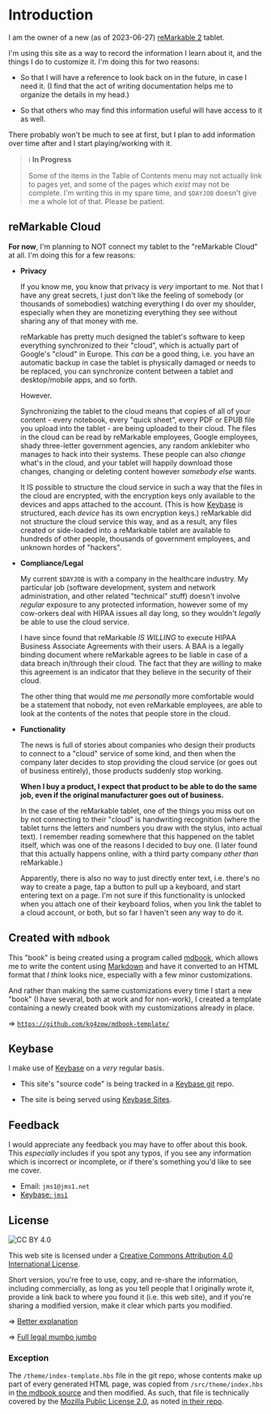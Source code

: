# Introduction

I am the owner of a new (as of 2023-06-27) [reMarkable 2](https://remarkable.com/) tablet.

I'm using this site as a way to record the information I learn about it, and the things I do to customize it. I'm doing this for two reasons:

* So that I will have a reference to look back on in the future, in case I need it. (I find that the act of writing documentation helps me to organize the details in my head.)

* So that others who may find this information useful will have access to it as well.

There probably won't be much to see at first, but I plan to add information over time after and I start playing/working with it.

> &#x2139;&#xFE0F; **In Progress**
>
> Some of the items in the Table of Contents menu may not actually link to pages yet, and some of the pages which *exist* may not be complete. I'm writing this in my spare time, and `$DAYJOB` doesn't give me a whole lot of that. Please be patient.

## reMarkable Cloud

**For now**, I'm planning to NOT connect my tablet to the "reMarkable Cloud" at all. I'm doing this for a few reasons:

* **Privacy**

    If you know me, you know that privacy is *very* important to me. Not that I have any great secrets, I just don't like the feeling of somebody (or thousands of somebodies) watching everything I do over my shoulder, especially when they are monetizing everything they see without sharing any of that money with me.

    reMarkable has pretty much designed the tablet's software to keep everything synchronized to their "cloud", which is actually part of Google's "cloud" in Europe. This *can* be a good thing, i.e. you have an automatic backup in case the tablet is physically damaged or needs to be replaced, you can synchronize content between a tablet and desktop/mobile apps, and so forth.

    However.

    Synchronizing the tablet to the cloud means that copies of all of your content - every notebook, every "quick sheet", every PDF or EPUB file you upload into the tablet - are being uploaded to their cloud. The files in the cloud can be read by reMarkable employees, Google employees, shady three-letter government agencies, any random anklebiter who manages to hack into their systems. These people can also *change* what's in the cloud, and your tablet will happily download those changes, changing or deleting content however *somebody else* wants.

    It IS possible to structure the cloud service in such a way that the files in the cloud are encrypted, with the encryption keys only available to the devices and apps attached to the account. (This is how [Keybase](https://keybase.io/) is structured, each *device* has its own encryption keys.) reMarkable did not structure the cloud service this way, and as a result, any files created or side-loaded into a reMarkable tablet are available to hundreds of other people, thousands of government employees, and unknown hordes of "hackers".

* **Compliance/Legal**

    My current `$DAYJOB` is with a company in the healthcare industry. My particular job (software development, system and network administration, and other related "technical" stuff) doesn't involve *regular* exposure to any protected information, however some of my cow-orkers deal with HIPAA issues all day long, so they wouldn't *legally* be able to use the cloud service.

    I have since found that reMarkable *IS WILLING* to execute HIPAA Business Associate Agreements with their users. A BAA is a legally binding document where reMarkable agrees to be liable in case of a data breach in/through their cloud. The fact that they are *willing* to make this agreement is an indicator that they believe in the security of their cloud.

    The other thing that would me *me personally* more comfortable would be a statement that nobody, not even reMarkable employees, are able to look at the contents of the notes that people store in the cloud.

* **Functionality**

    The news is full of stories about companies who design their products to connect to a "cloud" service of some kind, and then when the company later decides to stop providing the cloud service (or goes out of business entirely), those products suddenly stop working.

    **When I buy a product, I expect that product to be able to do the same job, even if the original manufacturer goes out of business.**

    In the case of the reMarkable tablet, one of the things you miss out on by not connecting to their "cloud" is handwriting recognition (where the tablet turns the letters and numbers you draw with the stylus, into actual text). I remember reading somewhere that this happened on the tablet itself, which was one of the reasons I decided to buy one. (I later found that this actually happens online, with a third party company *other than* reMarkable.)

    Apparently, there is also no way to just directly enter text, i.e. there's no way to create a page, tap a button to pull up a keyboard, and start entering text on a page. I'm not sure if this functionality is unlocked when you attach one of their keyboard folios, when you link the tablet to a cloud account, or both, but so far I haven't seen any way to do it.

## Created with `mdbook`

This "book" is being created using a program called [mdbook](https://rust-lang.github.io/mdBook/), which allows me to write the content using [Markdown](https://en.wikipedia.org/wiki/Markdown) and have it converted to an HTML format that *I think* looks nice, especially with a few minor customizations.

And rather than making the same customizations every time I start a new "book" (I have several, both at work and for non-work), I created a template containing a newly created book with my customizations already in place.

&#x21D2; [`https://github.com/kg4zow/mdbook-template/`](https://github.com/kg4zow/mdbook-template/)

## Keybase

I make use of [Keybase](https://keybase.io/) on a *very* regular basis.

* This site's "source code" is being tracked in a [Keybase git](https://book.keybase.io/git) repo.

* The site is being served using [Keybase Sites](https://book.keybase.io/sites).

## Feedback

I would appreciate any feedback you may have to offer about this book. This *especially* includes if you spot any typos, if you see any information which is incorrect or incomplete, or if there's something you'd like to see me cover.

* Email: `jms1@jms1.net`
* [Keybase: `jms1`](https://keybase.io/jms1/)

## License

![CC BY 4.0](https://i.creativecommons.org/l/by/4.0/88x31.png)

This web site is licensed under a [Creative Commons Attribution 4.0 International License](href="http://creativecommons.org/licenses/by/4.0/").

Short version, you're free to use, copy, and re-share the information, including commercially, as long as you tell people that I originally wrote it, provide a link back to where you found it (i.e. this web site), and if you're sharing a modified version, make it clear which parts you modified.

&#x21D2; [Better explanation](https://creativecommons.org/licenses/by/4.0/)

&#x21D2; [Full legal mumbo jumbo](https://creativecommons.org/licenses/by/4.0/legalcode)

### Exception

The `/theme/index-template.hbs` file in the git repo, whose contents make up part of every generated HTML page, was copied from `/src/theme/index.hbs` in [the mdbook source](https://github.com/rust-lang/mdBook/blob/master/src/theme/index.hbs) and then modified. As such, that file is technically covered by the [Mozilla Public License 2.0](https://www.mozilla.org/en-US/MPL/), as noted [in their repo](https://github.com/rust-lang/mdBook/blob/master/LICENSE).
